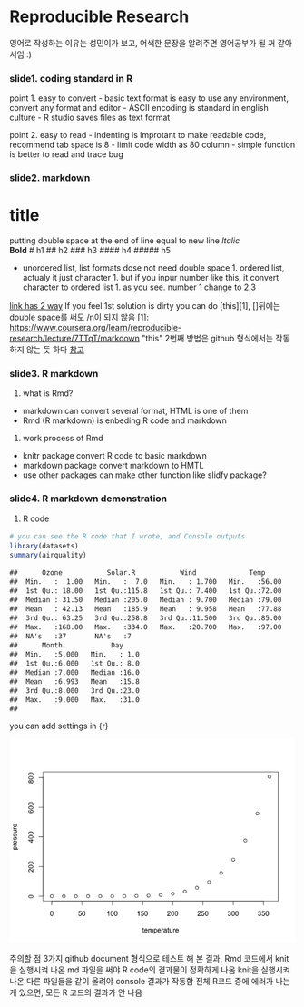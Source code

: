 Reproducible Research
================

영어로 작성하는 이유는 성민이가 보고, 어색한 문장을 알려주면 영어공부가 될 꺼 같아서임 :)

### slide1. coding standard in R

point 1. easy to convert - basic text format is easy to use any environment, convert any format and editor - ASCII encoding is standard in english culture - R studio saves files as text format

point 2. easy to read - indenting is improtant to make readable code, recommend tab space is 8 - limit code width as 80 column - simple function is better to read and trace bug

### slide2. markdown

title
=====

putting double space at the end of line equal to new line
*ltalic* <br /> **Bold**
\# h1
\#\# h2
\#\#\# h3
\#\#\#\# h4
\#\#\#\#\# h5
- unordered list, list formats dose not need double space 1. ordered list, actualy it just character 1. but if you inpur number like this, it convert character to ordered list 1. as you see. number 1 change to 2,3

[link has 2 way](https://www.coursera.org/learn/reproducible-research/lecture/7TTqT/markdown/) If you feel 1st solution is dirty you can do \[this\]\[1\], \[\]뒤에는 double space를 써도 /n이 되지 않음
\[1\]: <https://www.coursera.org/learn/reproducible-research/lecture/7TTqT/markdown> "this"
2번째 방법은 github 형식에서는 작동하지 않는 듯 하다 [참고](https://guides.github.com/features/mastering-markdown/)

### slide3. R markdown

1.  what is Rmd?

-   markdown can convert several format, HTML is one of them
-   Rmd (R markdown) is enbeding R code and markdown

1.  work process of Rmd

-   knitr package convert R code to basic markdown
-   markdown package convert markdown to HMTL
-   use other packages can make other function like slidfy package?

### slide4. R markdown demonstration

1.  R code

``` r
# you can see the R code that I wrote, and Console outputs
library(datasets)
summary(airquality)
```

    ##      Ozone           Solar.R           Wind             Temp      
    ##  Min.   :  1.00   Min.   :  7.0   Min.   : 1.700   Min.   :56.00  
    ##  1st Qu.: 18.00   1st Qu.:115.8   1st Qu.: 7.400   1st Qu.:72.00  
    ##  Median : 31.50   Median :205.0   Median : 9.700   Median :79.00  
    ##  Mean   : 42.13   Mean   :185.9   Mean   : 9.958   Mean   :77.88  
    ##  3rd Qu.: 63.25   3rd Qu.:258.8   3rd Qu.:11.500   3rd Qu.:85.00  
    ##  Max.   :168.00   Max.   :334.0   Max.   :20.700   Max.   :97.00  
    ##  NA's   :37       NA's   :7                                       
    ##      Month            Day      
    ##  Min.   :5.000   Min.   : 1.0  
    ##  1st Qu.:6.000   1st Qu.: 8.0  
    ##  Median :7.000   Median :16.0  
    ##  Mean   :6.993   Mean   :15.8  
    ##  3rd Qu.:8.000   3rd Qu.:23.0  
    ##  Max.   :9.000   Max.   :31.0  
    ## 

you can add settings in {r}

![](course5_week2_files/figure-markdown_github/pressure-1.png)

주의할 점 3가지
github document 형식으로 테스트 해 본 결과, Rmd 코드에서 knit을 실행시켜 나온 md 파일을 써야 R code의 결과물이 정확하게 나옴
knit을 실행시켜 나온 다른 파일들을 같이 올려야 console 결과가 작동함
전체 R코드 중에 에러가 나는게 있으면, 모든 R 코드의 결과가 안 나옴
